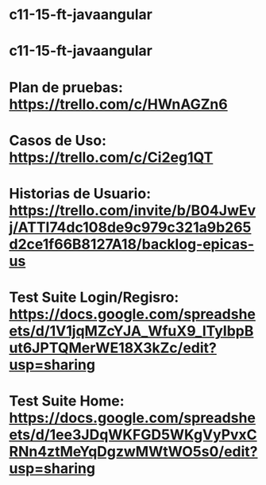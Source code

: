 # c11-15-ft-javaangular
# c11-15-ft-javaangular
# Plan de pruebas: https://trello.com/c/HWnAGZn6
# Casos de Uso: https://trello.com/c/Ci2eg1QT
# Historias de Usuario: https://trello.com/invite/b/B04JwEvj/ATTI74dc108de9c979c321a9b265d2ce1f66B8127A18/backlog-epicas-us
# Test Suite Login/Regisro: https://docs.google.com/spreadsheets/d/1V1jqMZcYJA_WfuX9_ITyIbpBut6JPTQMerWE18X3kZc/edit?usp=sharing
# Test Suite Home: https://docs.google.com/spreadsheets/d/1ee3JDqWKFGD5WKgVyPvxCRNn4ztMeYqDgzwMWtWO5s0/edit?usp=sharing
